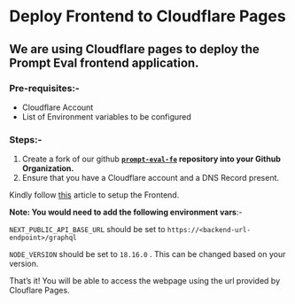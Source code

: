 # Deploy  Frontend to Cloudflare Pages

## We are using Cloudflare pages to deploy the Prompt Eval frontend application.

### Pre-requisites:-

- Cloudflare Account
- List of Environment variables to be configured

### Steps:-

1. Create a fork of our github **[`prompt-eval-fe`](https://github.com/TrueSparrowSystems/prompt-eval-fe/tree/documentation) repository into your Github Organization.** 
2. Ensure that you have a Cloudflare account and a DNS Record present.

 Kindly follow [this](https://developers.cloudflare.com/pages/get-started/guide/) article to setup the Frontend. 

**Note: You would need to add the following environment vars**:-

 `NEXT_PUBLIC_API_BASE_URL` should be set to `https://<backend-url-endpoint>/graphql`

 `NODE_VERSION` should be set to `18.16.0` . This can be changed based on your version. 

That’s it! You will be able to access the webpage using the url provided by Clouflare Pages.
